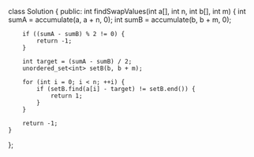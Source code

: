 class Solution {
public:
    int findSwapValues(int a[], int n, int b[], int m) {
        int sumA = accumulate(a, a + n, 0);
        int sumB = accumulate(b, b + m, 0);
        
        if ((sumA - sumB) % 2 != 0) {
            return -1;
        }
        
        int target = (sumA - sumB) / 2;
        unordered_set<int> setB(b, b + m);
        
        for (int i = 0; i < n; ++i) {
            if (setB.find(a[i] - target) != setB.end()) {
                return 1;
            }
        }
        
        return -1;
    }
};
